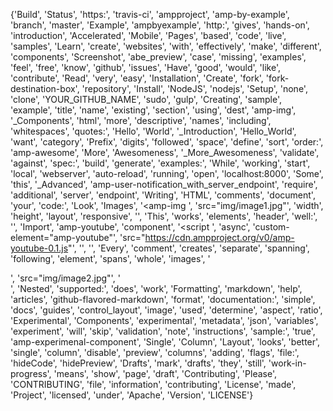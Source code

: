 {'Build', 'Status', 'https:', 'travis-ci', 'ampproject', 'amp-by-example', 'branch', 'master', 'Example', 'ampbyexample', 'http:', 'gives', 'hands-on', 'introduction', 'Accelerated', 'Mobile', 'Pages', 'based', 'code', 'live', 'samples', 'Learn', 'create', 'websites', 'with', 'effectively', 'make', 'different', 'components', 'Screenshot', 'abe_preview', 'case', 'missing', 'examples', 'feel', 'free', 'know', 'github', 'issues', 'Have', 'good', 'would', 'like', 'contribute', 'Read', 'very', 'easy', 'Installation', 'Create', 'fork', 'fork-destination-box', 'repository', 'Install', 'NodeJS', 'nodejs', 'Setup', 'none', 'clone', 'YOUR_GITHUB_NAME', 'sudo', 'gulp', 'Creating', 'sample', 'example', 'title', 'name', 'existing', 'section', 'using', 'dest', 'amp-img', '_Components', 'html', 'more', 'descriptive', 'names', 'including', 'whitespaces', 'quotes:', 'Hello', 'World', '_Introduction', 'Hello_World', 'want', 'category', 'Prefix', 'digits', 'followed', 'space', 'define', 'sort', 'order:', 'amp-awesome', 'More', 'Awesomeness', '_More_Awesomeness', 'validate', 'against', 'spec:', 'build', 'generate', 'examples:', 'While', 'working', 'start', 'local', 'webserver', 'auto-reload', 'running', 'open', 'localhost:8000', 'Some', 'this', '_Advanced', 'amp-user-notification_with_server_endpoint', 'require', 'additional', 'server', 'endpoint', 'Writing', 'HTML', 'comments', 'document', 'your', 'code:', 'Look', 'Images', '<amp-img ', 'src="img/image1.jpg"', 'width', 'height', 'layout', 'responsive', '</amp-img>', 'This', 'works', 'elements', 'header', 'well:', '<head>', 'Import', 'amp-youtube', 'component', '<script ', 'async', 'custom-element="amp-youtube"', 'src="https://cdn.ampproject.org/v0/amp-youtube-0.1.js"', '</script>', '</head>', 'Every', 'comment', 'creates', 'separate', 'spanning', 'following', 'element', 'spans', 'whole', 'images', '<div>', 'src="img/image2.jpg"', '</div>', 'Nested', 'supported:', 'does', 'work', 'Formatting', 'markdown', 'help', 'articles', 'github-flavored-markdown', 'format', 'documentation:', 'simple', 'docs', 'guides', 'control_layout', 'image', 'used', 'determine', 'aspect', 'ratio', 'Experimental', 'Components', 'experimental', 'metadata', 'json', 'variables', 'experiment', 'will', 'skip', 'validation', 'note', 'instructions', 'sample:', 'true', 'amp-experimenal-component', 'Single', 'Column', 'Layout', 'looks', 'better', 'single', 'column', 'disable', 'preview', 'columns', 'adding', 'flags', 'file:', 'hideCode', 'hidePreview', 'Drafts', 'mark', 'drafts', 'they', 'still', 'work-in-progress', 'means', 'show', 'page', 'draft', 'Contributing', 'Please', 'CONTRIBUTING', 'file', 'information', 'contributing', 'License', 'made', 'Project', 'licensed', 'under', 'Apache', 'Version', 'LICENSE'}
